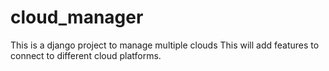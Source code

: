 # cloud_manager
This is a django project to manage multiple clouds
This will add features to connect to different cloud platforms.